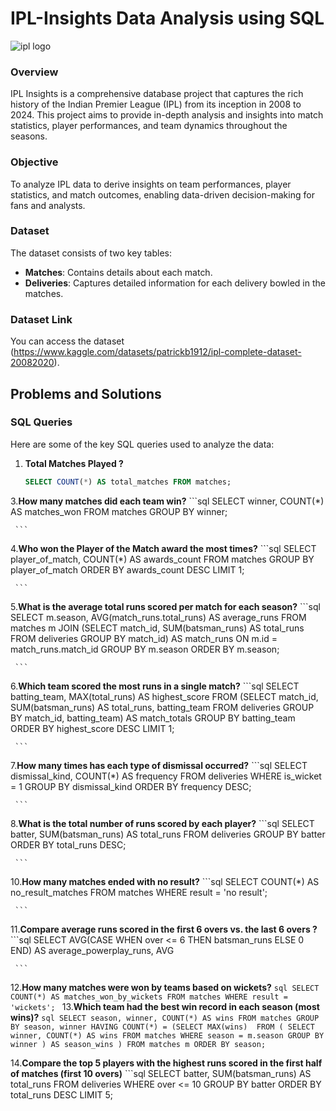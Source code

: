 # IPL-Insights Data Analysis using SQL
![ipl logo](https://images.deccanherald.com/deccanherald%2F2024-03%2Fddd16e79-f241-4a8c-bf06-ac40de765387%2FFsdglE4XsAE3YkJ.jpg?rect=0%2C0%2C2048%2C1152&auto=format%2Ccompress&fmt=webp&fit=max&format=webp&q=70&w=1200&dpr=1.5)

### Overview
IPL Insights is a comprehensive database project that captures the rich history of the Indian Premier League (IPL) from its inception in 2008 to 2024. This project aims to provide in-depth analysis and insights into match statistics, player performances, and team dynamics throughout the seasons.

### Objective
To analyze IPL data to derive insights on team performances, player statistics, and match outcomes, enabling data-driven decision-making for fans and analysts.

### Dataset
The dataset consists of two key tables:

 - **Matches**: Contains details about each match.
 - **Deliveries**: Captures detailed information for each delivery bowled in the matches.

### Dataset Link
You can access the dataset (https://www.kaggle.com/datasets/patrickb1912/ipl-complete-dataset-20082020).

## Problems and Solutions

### SQL Queries
Here are some of the key SQL queries used to analyze the data:

1. **Total Matches Played ?**
   ```sql
   SELECT COUNT(*) AS total_matches FROM matches;
   ```   
3.**How many matches did each team win?**
     ```sql
     SELECT winner, 
     COUNT(*) AS matches_won
     FROM matches
     GROUP BY winner;

     ```
4.**Who won the Player of the Match award the most times?**
     ```sql
     SELECT player_of_match,
     COUNT(*) AS awards_count
     FROM matches
     GROUP BY player_of_match
     ORDER BY awards_count DESC LIMIT 1;

     ```
5.**What is the average total runs scored per match for each season?**
     ```sql
     SELECT m.season,
     AVG(match_runs.total_runs) AS average_runs
     FROM matches m
     JOIN (SELECT match_id, SUM(batsman_runs) AS total_runs FROM 
     deliveries GROUP BY match_id) AS match_runs
     ON m.id = match_runs.match_id
     GROUP BY m.season
     ORDER BY m.season;

     ```
6.**Which team scored the most runs in a single match?**
     ```sql
     SELECT batting_team,
     MAX(total_runs) AS highest_score
     FROM (SELECT match_id, SUM(batsman_runs) AS total_runs, 
     batting_team FROM deliveries 
     GROUP BY match_id, batting_team) AS match_totals
     GROUP BY batting_team ORDER BY highest_score DESC LIMIT 1;

     ```
7.**How many times has each type of dismissal occurred?**
     ```sql
     SELECT dismissal_kind, COUNT(*) AS frequency
     FROM deliveries WHERE is_wicket = 1 
     GROUP BY dismissal_kind ORDER BY frequency DESC;

     ```
8.**What is the total number of runs scored by each player?**
     ```sql
     SELECT batter, SUM(batsman_runs) AS total_runs
     FROM deliveries
     GROUP BY batter ORDER BY total_runs DESC;
     
     ```
10.**How many matches ended with no result?**
     ```sql
     SELECT COUNT(*) AS no_result_matches 
     FROM matches 
     WHERE result = 'no result';
     
     ```
 11.**Compare average runs scored in the first 6 overs vs. the last 6 overs ?**
     ```sql
     SELECT AVG(CASE WHEN over <= 6 THEN batsman_runs ELSE 0 END) AS 
     average_powerplay_runs, AVG

     ```
 12.**How many matches were won by teams based on wickets?**
     ```sql
     SELECT COUNT(*) AS matches_won_by_wickets
     FROM matches
     WHERE result = 'wickets';
     ```
 13.**Which team had the best win record in each season (most wins)?**
     ```sql
     SELECT season, winner, COUNT(*) AS wins
     FROM matches
    GROUP BY season, winner
    HAVING COUNT(*) = (SELECT MAX(wins) 
    FROM (
        SELECT winner, COUNT(*) AS wins
        FROM matches
        WHERE season = m.season
        GROUP BY winner
    ) AS season_wins
)
FROM matches m
ORDER BY season;
     ```
 
 14.**Compare the top 5 players with the highest runs scored in the first half of matches (first 10 overs)**
     ```sql
     SELECT batter, SUM(batsman_runs) AS total_runs
     FROM deliveries
     WHERE over <= 10
     GROUP BY batter
    ORDER BY total_runs DESC LIMIT 5;
